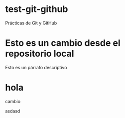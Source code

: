 # test-git-github
Prácticas de Git y GitHub

# Esto es un cambio desde el repositorio local

Esto es un párrafo descriptivo

# hola

cambio 

asdasd
